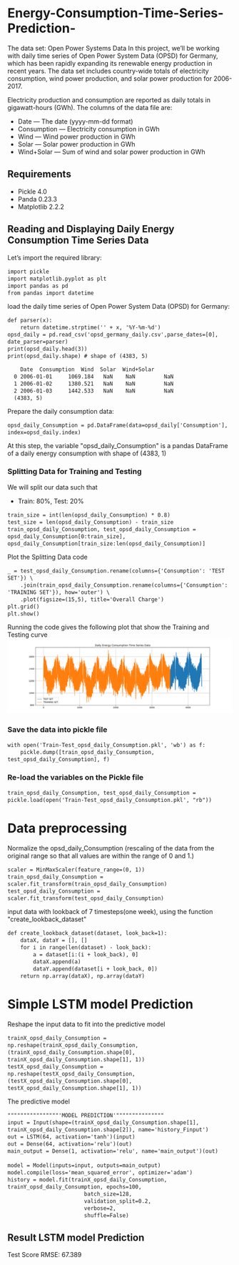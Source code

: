 # Energy-Consumption-Time-Series-Prediction-


The data set: Open Power Systems Data
In this project, we’ll be working with daily time series of Open Power System Data (OPSD) for Germany, which has been rapidly expanding its renewable energy production in recent years. The data set includes country-wide totals of electricity consumption, wind power production, and solar power production for 2006-2017.

Electricity production and consumption are reported as daily totals in gigawatt-hours (GWh). The columns of the data file are:
- Date — The date (yyyy-mm-dd format)
- Consumption — Electricity consumption in GWh
- Wind — Wind power production in GWh
- Solar — Solar power production in GWh
- Wind+Solar — Sum of wind and solar power production in GWh

## Requirements
- Pickle 4.0
- Panda 0.23.3
- Matplotlib 2.2.2

## Reading and Displaying Daily Energy Consumption Time Series Data
Let’s import the required library:

```
import pickle
import matplotlib.pyplot as plt
import pandas as pd
from pandas import datetime
```

load the daily time series of Open Power System Data (OPSD) for Germany:
```
def parser(x):
    return datetime.strptime('' + x, '%Y-%m-%d')
opsd_daily = pd.read_csv('opsd_germany_daily.csv',parse_dates=[0], date_parser=parser)
print(opsd_daily.head(3))
print(opsd_daily.shape) # shape of (4383, 5)
```
        Date  Consumption  Wind  Solar  Wind+Solar
      0 2006-01-01     1069.184   NaN    NaN         NaN
      1 2006-01-02     1380.521   NaN    NaN         NaN
      2 2006-01-03     1442.533   NaN    NaN         NaN
      (4383, 5)

Prepare the daily consumption data:
```
opsd_daily_Consumption = pd.DataFrame(data=opsd_daily['Consumption'], index=opsd_daily.index)
```

At this step, the variable "opsd_daily_Consumption" is a pandas DataFrame of a daily energy consumption with shape of (4383, 1)

### Splitting Data for Training and Testing
We will split our data such that
- Train: 80%, Test: 20%
```
train_size = int(len(opsd_daily_Consumption) * 0.8)
test_size = len(opsd_daily_Consumption) - train_size
train_opsd_daily_Consumption, test_opsd_daily_Consumption = opsd_daily_Consumption[0:train_size], opsd_daily_Consumption[train_size:len(opsd_daily_Consumption)]
```

Plot the Splitting Data code
```
_ = test_opsd_daily_Consumption.rename(columns={'Consumption': 'TEST SET'}) \
    .join(train_opsd_daily_Consumption.rename(columns={'Consumption': 'TRAINING SET'}), how='outer') \
    .plot(figsize=(15,5), title='Overall Charge')
plt.grid()
plt.show()
```
Running the code gives the following plot that show the Training and Testing curve
![Daily Energy Consumption Time Series Data](Split_data.svg)

### Save the data into pickle file
```
with open('Train-Test_opsd_daily_Consumption.pkl', 'wb') as f:
    pickle.dump([train_opsd_daily_Consumption, test_opsd_daily_Consumption], f)
```

### Re-load the variables on the Pickle file
```
train_opsd_daily_Consumption, test_opsd_daily_Consumption = pickle.load(open('Train-Test_opsd_daily_Consumption.pkl', "rb"))
```

# Data preprocessing

Normalize the opsd_daily_Consumption (rescaling of the data from the original range so that all values are within the range of 0 and 1.)
```
scaler = MinMaxScaler(feature_range=(0, 1))
train_opsd_daily_Consumption = scaler.fit_transform(train_opsd_daily_Consumption)
test_opsd_daily_Consumption = scaler.fit_transform(test_opsd_daily_Consumption)
```

input data with lookback of 7 timesteps(one week), using the function "create_lookback_dataset"
```
def create_lookback_dataset(dataset, look_back=1):
    dataX, dataY = [], []
    for i in range(len(dataset) - look_back):
        a = dataset[i:(i + look_back), 0]
        dataX.append(a)
        dataY.append(dataset[i + look_back, 0])
    return np.array(dataX), np.array(dataY)
 ```   

# Simple LSTM model Prediction
Reshape the input data to fit into the predictive model
```
trainX_opsd_daily_Consumption = np.reshape(trainX_opsd_daily_Consumption, (trainX_opsd_daily_Consumption.shape[0], trainX_opsd_daily_Consumption.shape[1], 1))
testX_opsd_daily_Consumption = np.reshape(testX_opsd_daily_Consumption, (testX_opsd_daily_Consumption.shape[0], testX_opsd_daily_Consumption.shape[1], 1))
```
The predictive model
```
""""""""""""""""'MODEL PREDICTION'"""""""""""""""
input = Input(shape=(trainX_opsd_daily_Consumption.shape[1], trainX_opsd_daily_Consumption.shape[2]), name='history_Finput')
out = LSTM(64, activation='tanh')(input)
out = Dense(64, activation='relu')(out)
main_output = Dense(1, activation='relu', name='main_output')(out)

model = Model(inputs=input, outputs=main_output)
model.compile(loss='mean_squared_error', optimizer='adam')
history = model.fit(trainX_opsd_daily_Consumption, trainY_opsd_daily_Consumption, epochs=100,
                        batch_size=128,
                        validation_split=0.2,
                        verbose=2,
                        shuffle=False)
```
                    
## Result LSTM model Prediction
Test Score RMSE:  67.389

